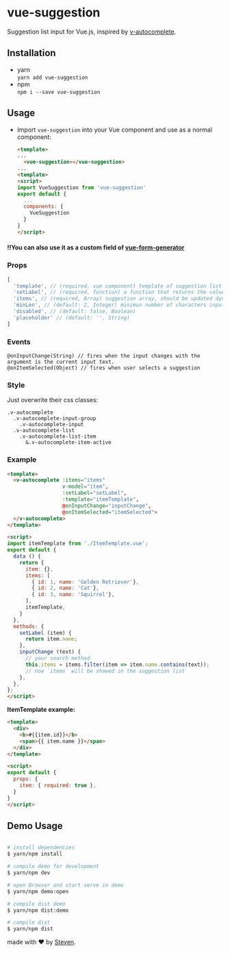 # vue-suggestion

Suggestion list input for Vue.js, inspired by [v-autocomplete](https://github.com/paliari/v-autocomplete).

## Installation
- yarn  
   `yarn add vue-suggestion`
- npm  
   `npm i --save vue-suggestion`

## Usage

- Import `vue-suggestion` into your Vue component and use as a normal component:
    ```html
    <template>
    ...
      <vue-suggestion></vue-suggestion>
    ...
    <template>
    <script>
    import VueSuggestion from 'vue-suggestion'   
    export default {
      ...
      components: {
        VueSuggestion
      }
    }
    </script>
    ```
#### !!You can also use it as a custom field of [vue-form-generator]()

### Props
```js
[
  'template', // (required, vue component) template of suggestion list items, should be a Vue component
  'setLabel', // (required, function) a function that returns the value of input after a suggestion is selected
  'items', // (required, Array) suggestion array, should be updated dynamically after onInputChange()
  'minLen', // (default: 2, Integer) minimun number of characters inputted to search
  'disabled', // (default: false, Boolean) 
  'placeholder' // (default: '', String)
]
```
### Events
```
@onInputChange(String) // fires when the input changes with the argument is the current input text.
@onItemSelected(Object) // fires when user selects a suggestion
```
### Style

Just overwrite their css classes:

```stylus
.v-autocomplete
  .v-autocomplete-input-group
    .v-autocomplete-input
  .v-autocomplete-list
    .v-autocomplete-list-item
      &.v-autocomplete-item-active
```

### Example

```html
<template>
  <v-autocomplete :items="items" 
                  v-model="item", 
                  :setLabel="setLabel",
                  :template="itemTemplate", 
                  @onInputChange="inputChange", 
                  @onItemSelected="itemSelected">
  </v-autocomplete>
</template>

<script>
import itemTemplate from './ItemTemplate.vue';
export default {
  data () {
    return {
      item: {},
      items: [
        { id: 1, name: 'Golden Retriever'},
        { id: 2, name: 'Cat'},
        { id: 3, name: 'Squirrel'},
      ],
      itemTemplate,
    }
  },
  methods: {
    setLabel (item) {
      return item.name;
    },
    inputChange (text) {
      // your search method
      this.items = items.filter(item => item.name.contains(text));
      // now `items` will be showed in the suggestion list
    },
  },
};
</script>
```

**ItemTemplate example:**

```html
<template>
  <div>
    <b>#{{item.id}}</b>
    <span>{{ item.name }}</span>
  </div>
</template>

<script>
export default {
  props: {
    item: { required: true },
  }
}
</script>
```

## Demo Usage

```bash

# install dependencies
$ yarn/npm install

# compile demo for development
$ yarn/npm dev

# open Browser and start serve in demo
$ yarn/npm demo:open

# compile dist demo
$ yarn/npm dist:demo

# compile dist
$ yarn/npm dist

```

made with &#x2764; by [Steven](https://github.com/iamstevendao).
